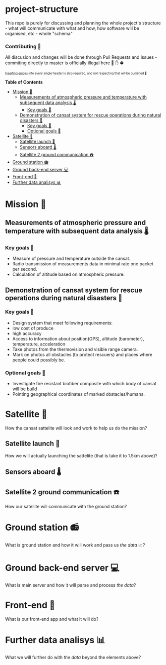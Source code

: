 # project-structure

This repo is purely for discussing and planning the whole project's structure - what will communicate with what and how, how software will be organised, etc - whole "schema"

### Contributing :pencil:
All discusion and changes will be done through Pull Requests and Issues - commiting directly to master is officially illegal here  :no_entry_sign: :hand: :no_entry:

<sub><sub>[Inserting emojis](https://gist.github.com/rxaviers/7360908) into every single header is also required, and not respecting that will be punished 🔪 </sub></sub>


<!-- START doctoc generated TOC please keep comment here to allow auto update -->
<!-- DON'T EDIT THIS SECTION, INSTEAD RE-RUN doctoc TO UPDATE -->
**Table of Contents**

- [Mission :rainbow:](#mission-rainbow)
  - [Measurements of atmospheric pressure and temperature with subsequent data analysis :thermometer:](#measurements-of-atmospheric-pressure-and-temperature-with-subsequent-data-analysis-thermometer)
    - [Key goals :key:](#key-goals-key)
  - [Demonstration of cansat system for rescue operations during natural disasters :volcano:](#demonstration-of-cansat-system-for-rescue-operations-during-natural-disasters-volcano)
    - [Key goals :key:](#key-goals-key-1)
    - [Optional goals :small_blue_diamond:](#optional-goals-small_blue_diamond)
- [Satellite :satellite:](#satellite-satellite)
  - [Satellite launch :rocket:](#satellite-launch-rocket)
  - [Sensors aboard :thermometer:](#sensors-aboard-thermometer)
  - [Satellite 2 ground communication :phone:](#satellite-2-ground-communication-phone)
- [Ground station :radio:](#ground-station-radio)
- [Ground back-end server :computer:](#ground-back-end-server-computer)
- [Front-end :iphone:](#front-end-iphone)
- [Further data analisys :bar_chart:](#further-data-analisys-bar_chart)

<!-- END doctoc generated TOC please keep comment here to allow auto update -->

# Mission :rainbow:
## Measurements of atmospheric pressure and temperature with subsequent data analysis :thermometer:

### Key goals :key:

 - Measure of pressure and temperature outside the cansat.
 - Radio transmission of measurements data in minimal rate one packet per second.
 - Calculation of altitude based on atmospheric pressure.

## Demonstration of cansat system for rescue operations during natural disasters :volcano:

### Key goals :key:

 - Design system that meet following requirements:
 - low cost of produce
 - high accuracy
 - Access to information about position(GPS), altitude (barometer), temperature, acceleration
 - Take photos from the thermovision and visible range camera.
 - Mark on photos all obstacles (to protect rescuers) and places where people could possibly be.

### Optional goals :small_blue_diamond:

 - Investigate fire resistant biofiber composite with which body of cansat will be build
 - Pointing geographical coordinates of marked obstacles/humans.

# Satellite :satellite:
How the cansat sattelite will look and work to help us do the mission?

## Satellite launch :rocket:
How we will actually launching the sattelite (that is take it to 1.5km above)?

## Sensors aboard :thermometer:

## Satellite 2 ground communication :phone:
How our satellite will communicate with the ground station?

# Ground station :radio:
What is ground station and how it will work and pass us *the data* :chart_with_upwards_trend:?

# Ground back-end server :computer:
What is main server and how it will parse and process *the data*?

# Front-end :iphone:
What is our front-end app and what it will do?

# Further data analisys :bar_chart:
What we will further do with *the data* beyond the elements above?
